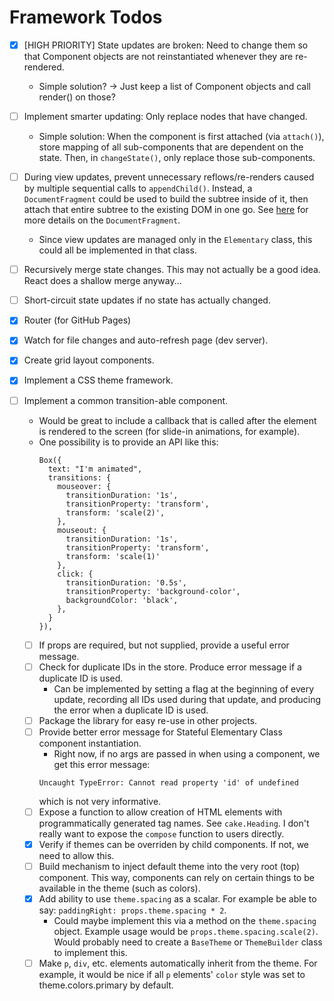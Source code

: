 # Framework Todos
- [x] [HIGH PRIORITY] State updates are broken: Need to change them so that Component objects are not reinstantiated whenever they are re-rendered.
  * Simple solution? -> Just keep a list of Component objects and call render() on those?
- [ ] Implement smarter updating: Only replace nodes that have changed.
  * Simple solution: When the component is first attached (via `attach()`), store mapping of all sub-components that are dependent on the state. Then, in `changeState()`, only replace those sub-components.
- [ ] During view updates, prevent unnecessary reflows/re-renders caused by multiple sequential calls to `appendChild()`. Instead, a `DocumentFragment` could be used to build the subtree inside of it, then attach that entire subtree to the existing DOM in one go. See [here](https://developer.mozilla.org/en-US/docs/Web/API/DocumentFragment) for more details on the `DocumentFragment`.
  * Since view updates are managed only in the `Elementary` class, this could all be implemented in that class.
- [ ] Recursively merge state changes. This may not actually be a good idea. React does a shallow merge anyway...
- [ ] Short-circuit state updates if no state has actually changed.
- [x] Router (for GitHub Pages)
- [x] Watch for file changes and auto-refresh page (dev server).
- [x] Create grid layout components.
- [x] Implement a CSS theme framework.
- [ ] Implement a common transition-able component.
  * Would be great to include a callback that is called after the element is rendered to the screen (for slide-in animations, for example).
  * One possibility is to provide an API like this:
    ```
    Box({
      text: "I'm animated",
      transitions: {
        mouseover: {
          transitionDuration: '1s',
          transitionProperty: 'transform',
          transform: 'scale(2)',
        },
        mouseout: {
          transitionDuration: '1s',
          transitionProperty: 'transform',
          transform: 'scale(1)'
        },
        click: {
          transitionDuration: '0.5s',
          transitionProperty: 'background-color',
          backgroundColor: 'black',
        },
      }
    }),
    ```


  - [ ] If props are required, but not supplied, provide a useful error message.
  - [ ] Check for duplicate IDs in the store. Produce error message if a duplicate ID is used.
    - Can be implemented by setting a flag at the beginning of every update, recording all IDs used during that update, and producing the error when a duplicate ID is used.
  - [ ] Package the library for easy re-use in other projects.
  - [ ] Provide better error message for Stateful Elementary Class component instantiation.
    * Right now, if no args are passed in when using a component, we get this error message:
    ```
    Uncaught TypeError: Cannot read property 'id' of undefined
    ```
    which is not very informative.
  - [ ] Expose a function to allow creation of HTML elements with programmatically generated tag names. See `cake.Heading`. I don't really want to expose the `compose` function to users directly.
  - [x] Verify if themes can be overriden by child components. If not, we need to allow this.
  - [ ] Build mechanism to inject default theme into the very root (top) component. This way, components can rely on certain things to be available in the theme (such as colors).
  - [x] Add ability to use `theme.spacing` as a scalar. For example be able to say: `paddingRight: props.theme.spacing * 2`.
    * Could maybe implement this via a method on the `theme.spacing` object. Example usage would be `props.theme.spacing.scale(2)`. Would probably need to create a `BaseTheme` or `ThemeBuilder` class to implement this.
  - [ ] Make `p`, `div`, etc. elements automatically inherit from the theme. For example, it would be nice if all `p` elements' `color` style was set to theme.colors.primary by default.
